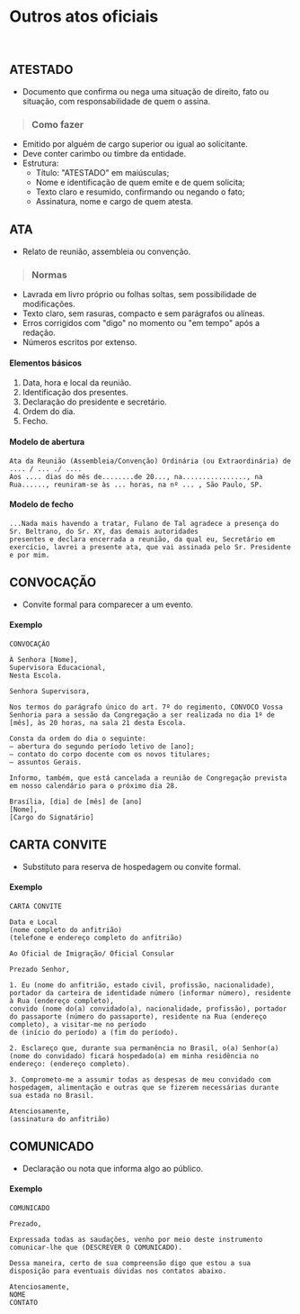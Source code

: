 # Outros atos oficiais

<br>

## ATESTADO
* Documento que confirma ou nega uma situação de direito, fato ou situação, com responsabilidade de quem o assina.

> ### Como fazer
* Emitido por alguém de cargo superior ou igual ao solicitante.
* Deve conter carimbo ou timbre da entidade.
* Estrutura:
  - Título: "ATESTADO" em maiúsculas;
  - Nome e identificação de quem emite e de quem solicita;
  - Texto claro e resumido, confirmando ou negando o fato;
  - Assinatura, nome e cargo de quem atesta.

## ATA
* Relato de reunião, assembleia ou convenção.

> ### Normas
* Lavrada em livro próprio ou folhas soltas, sem possibilidade de modificações.
* Texto claro, sem rasuras, compacto e sem parágrafos ou alíneas.
* Erros corrigidos com "digo" no momento ou "em tempo" após a redação.
* Números escritos por extenso.

#### Elementos básicos
1. Data, hora e local da reunião.
2. Identificação dos presentes.
3. Declaração do presidente e secretário.
4. Ordem do dia.
5. Fecho.

#### Modelo de abertura
```
Ata da Reunião (Assembleia/Convenção) Ordinária (ou Extraordinária) de .... / ... ./ ....  
Aos .... dias do mês de........de 20..., na................, na Rua......, reuniram-se às ... horas, na nº ... , São Paulo, SP.
```

#### Modelo de fecho
```
...Nada mais havendo a tratar, Fulano de Tal agradece a presença do Sr. Beltrano, do Sr. XY, das demais autoridades 
presentes e declara encerrada a reunião, da qual eu, Secretário em exercício, lavrei a presente ata, que vai assinada pelo Sr. Presidente e por mim.
```

## CONVOCAÇÃO
* Convite formal para comparecer a um evento.

#### Exemplo
```
CONVOCAÇÃO

À Senhora [Nome],  
Supervisora Educacional,  
Nesta Escola.

Senhora Supervisora,

Nos termos do parágrafo único do art. 7º do regimento, CONVOCO Vossa Senhoria para a sessão da Congregação a ser realizada no dia 1º de [mês], às 20 horas, na sala 21 desta Escola.

Consta da ordem do dia o seguinte:  
– abertura do segundo período letivo de [ano];  
– contato do corpo docente com os novos titulares;  
– assuntos Gerais.

Informo, também, que está cancelada a reunião de Congregação prevista em nosso calendário para o próximo dia 28.

Brasília, [dia] de [mês] de [ano]  
[Nome],  
[Cargo do Signatário]
```

## CARTA CONVITE
* Substituto para reserva de hospedagem ou convite formal.

#### Exemplo
```
CARTA CONVITE

Data e Local  
(nome completo do anfitrião)  
(telefone e endereço completo do anfitrião)

Ao Oficial de Imigração/ Oficial Consular

Prezado Senhor,

1. Eu (nome do anfitrião, estado civil, profissão, nacionalidade), portador da carteira de identidade número (informar número), residente à Rua (endereço completo), 
convido (nome do(a) convidado(a), nacionalidade, profissão), portador do passaporte (número do passaporte), residente na Rua (endereço completo), a visitar-me no período 
de (início do período) a (fim do período).

2. Esclareço que, durante sua permanência no Brasil, o(a) Senhor(a) (nome do convidado) ficará hospedado(a) em minha residência no endereço: (endereço completo).

3. Comprometo-me a assumir todas as despesas de meu convidado com hospedagem, alimentação e outras que se fizerem necessárias durante sua estada no Brasil.

Atenciosamente,  
(assinatura do anfitrião)
```

## COMUNICADO
* Declaração ou nota que informa algo ao público.

#### Exemplo
```
COMUNICADO

Prezado,

Expressada todas as saudações, venho por meio deste instrumento comunicar-lhe que (DESCREVER O COMUNICADO).

Dessa maneira, certo de sua compreensão digo que estou a sua disposição para eventuais dúvidas nos contatos abaixo.

Atenciosamente,  
NOME  
CONTATO
```